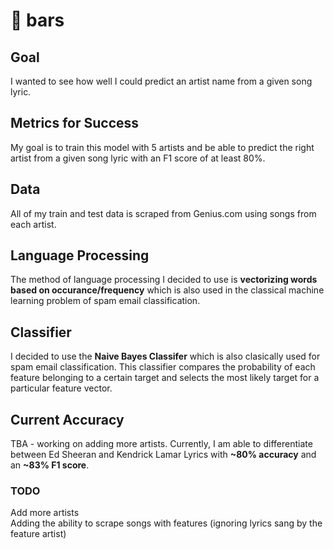# :musical_note: bars 

## Goal
I wanted to see how well I could predict an artist name from a given song lyric.

## Metrics for Success
My goal is to train this model with 5 artists and be able to predict the right artist from a given song lyric with an F1 score of at least 80%. 

## Data
All of my train and test data is scraped from Genius.com using songs from each artist.

## Language Processing 

The method of language processing I decided to use is **vectorizing words based on occurance/frequency** which is also 
used in the classical machine learning problem of spam email classification. 

## Classifier 

I decided to use the **Naive Bayes Classifer** which is also clasically used for spam email classification. This classifier compares the
probability of each feature belonging to a certain target and selects the most likely target for a particular feature vector. 

## Current Accuracy 
TBA - working on adding more artists. 
Currently, I am able to differentiate between Ed Sheeran and Kendrick Lamar Lyrics with **~80% accuracy** and an **~83% F1 score**.

### TODO
Add more artists  
Adding the ability to scrape songs with features (ignoring lyrics sang by the feature artist)
